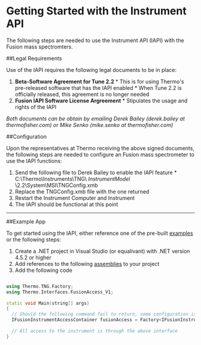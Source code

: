# Getting Started with the Instrument API

The following steps are needed to use the Instrument API (IAPI) with the Fusion mass spectromters.

##Legal Requirements

Use of the IAPI requires the following legal documents to be in place:

  1. **Beta-Software Agreement for Tune 2.2**
    * This is for using Thermo's pre-released software that has the IAPI enabled
    * When Tune 2.2 is officially released, this agreement is no longer needed
  2. **Fusion IAPI Software License Argreement**
    * Stipulates the usage and rights of the IAPI
  
 *Both documents can be obtain by emailing Derek Bailey (derek.bailey at thermofisher.com) or Mike Senko (mike.senko at thermofisher.com)*

##Configuration
  
Upon the representatives at Thermo receiving the above signed documents, the following steps are needed to configure an Fusion mass spectrometer to use the IAPI functions:

  1. Send the following file to Derek Bailey to enable the IAPI feature
    * C:\Thermo\Instruments\TNG\ _InstrumentModel_ \2.2\System\MSI\TNGConfig.xmb
  2. Replace the TNGConfig.xmb file with the one returned
  3. Restart the Instrument Computer and Instrument
  4. The IAPI should be functional at this point
  
___
  
##Example App

To get started using the IAPI, either reference one of the pre-built [examples](https://github.com/thermofisherlsms/iapi/tree/master/examples) or the following steps:
  
  1. Create a .NET project in Visual Studio (or equalivant) with .NET version 4.5.2 or higher
  2. Add references to the following [assemblies](https://github.com/thermofisherlsms/iapi/tree/master/lib) to your project
  3. Add the following code
  
```cpp

using Thermo.TNG.Factory;
using Thermo.Interfaces.FusionAccess_V1;
   
static void Main(string[] args)
{
  // Should the following command fail to return, some configuration is not set up correctly
  IFusionInstrumentAccessContainer fusionAccess = Factory<IFusionInstrumentAccessContainer>.Create();
  
  // All access to the instrument is through the above interface
}

```
